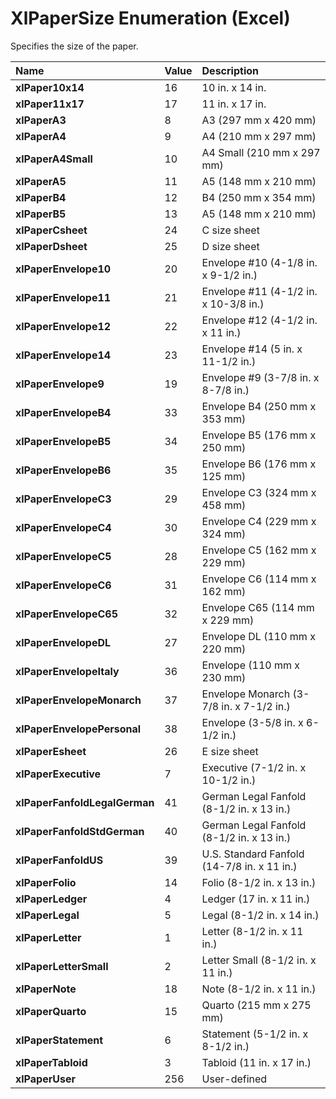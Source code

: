 
# XlPaperSize Enumeration (Excel)

Specifies the size of the paper.



|**Name**|**Value**|**Description**|
|:-----|:-----|:-----|
|**xlPaper10x14**|16|10 in. x 14 in.|
|**xlPaper11x17**|17|11 in. x 17 in.|
|**xlPaperA3**|8|A3 (297 mm x 420 mm)|
|**xlPaperA4**|9|A4 (210 mm x 297 mm)|
|**xlPaperA4Small**|10|A4 Small (210 mm x 297 mm)|
|**xlPaperA5**|11|A5 (148 mm x 210 mm)|
|**xlPaperB4**|12|B4 (250 mm x 354 mm)|
|**xlPaperB5**|13|A5 (148 mm x 210 mm)|
|**xlPaperCsheet**|24|C size sheet|
|**xlPaperDsheet**|25|D size sheet|
|**xlPaperEnvelope10**|20|Envelope #10 (4-1/8 in. x 9-1/2 in.)|
|**xlPaperEnvelope11**|21|Envelope #11 (4-1/2 in. x 10-3/8 in.)|
|**xlPaperEnvelope12**|22|Envelope #12 (4-1/2 in. x 11 in.)|
|**xlPaperEnvelope14**|23|Envelope #14 (5 in. x 11-1/2 in.)|
|**xlPaperEnvelope9**|19|Envelope #9 (3-7/8 in. x 8-7/8 in.)|
|**xlPaperEnvelopeB4**|33|Envelope B4 (250 mm x 353 mm)|
|**xlPaperEnvelopeB5**|34|Envelope B5 (176 mm x 250 mm)|
|**xlPaperEnvelopeB6**|35|Envelope B6 (176 mm x 125 mm)|
|**xlPaperEnvelopeC3**|29|Envelope C3 (324 mm x 458 mm)|
|**xlPaperEnvelopeC4**|30|Envelope C4 (229 mm x 324 mm)|
|**xlPaperEnvelopeC5**|28|Envelope C5 (162 mm x 229 mm)|
|**xlPaperEnvelopeC6**|31|Envelope C6 (114 mm x 162 mm)|
|**xlPaperEnvelopeC65**|32|Envelope C65 (114 mm x 229 mm)|
|**xlPaperEnvelopeDL**|27|Envelope DL (110 mm x 220 mm)|
|**xlPaperEnvelopeItaly**|36|Envelope (110 mm x 230 mm)|
|**xlPaperEnvelopeMonarch**|37|Envelope Monarch (3-7/8 in. x 7-1/2 in.)|
|**xlPaperEnvelopePersonal**|38|Envelope (3-5/8 in. x 6-1/2 in.)|
|**xlPaperEsheet**|26|E size sheet|
|**xlPaperExecutive**|7|Executive (7-1/2 in. x 10-1/2 in.)|
|**xlPaperFanfoldLegalGerman**|41|German Legal Fanfold (8-1/2 in. x 13 in.)|
|**xlPaperFanfoldStdGerman**|40|German Legal Fanfold (8-1/2 in. x 13 in.)|
|**xlPaperFanfoldUS**|39|U.S. Standard Fanfold (14-7/8 in. x 11 in.)|
|**xlPaperFolio**|14|Folio (8-1/2 in. x 13 in.)|
|**xlPaperLedger**|4|Ledger (17 in. x 11 in.)|
|**xlPaperLegal**|5|Legal (8-1/2 in. x 14 in.)|
|**xlPaperLetter**|1|Letter (8-1/2 in. x 11 in.)|
|**xlPaperLetterSmall**|2|Letter Small (8-1/2 in. x 11 in.)|
|**xlPaperNote**|18|Note (8-1/2 in. x 11 in.)|
|**xlPaperQuarto**|15|Quarto (215 mm x 275 mm)|
|**xlPaperStatement**|6|Statement (5-1/2 in. x 8-1/2 in.)|
|**xlPaperTabloid**|3|Tabloid (11 in. x 17 in.)|
|**xlPaperUser**|256|User-defined|
